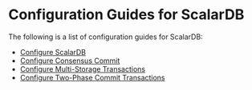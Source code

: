 # Configuration Guides for ScalarDB

The following is a list of configuration guides for ScalarDB:

- [Configure ScalarDB](configurations.md)
- [Configure Consensus Commit](configurations-for-consensus-commit.md)
- [Configure Multi-Storage Transactions](multi-storage-transactions.md)
- [Configure Two-Phase Commit Transactions](two-phase-commit-transactions.md)
